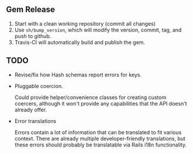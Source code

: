 Gem Release
-----------

1. Start with a clean working repository (commit all changes)
2. Use `sh/bump_version`, which will modify the version, commit, tag, and push to github.
3. Travis-CI will automatically build and publish the gem.


TODO
----

 - Revise/fix how Hash schemas report errors for keys.

 - Pluggable coercion.

   Could provide helper/convenience classes for creating custom coercers,
   although it won't provide any capabilities that the API doesn't already
   offer.

 - Error translations

   Errors contain a lot of information that can be translated to fit various
   context. There are already multiple developer-friendly translations, but
   these errors should probably be translatable via Rails i18n functionality.

